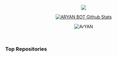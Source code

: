 <br><br>
<p align="center">
  <img src="https://github-readme-stats.vercel.app/api/top-langs/?username=ARYAN-BOT-404&langs_count=8&theme=react&bg_color=151515" />
</p>
<p align="center">
<a href="https://github.com/ARYAN-BOT-404"><img alt="ARYAN BOT Github Stats"
    src="https://github-readme-stats.vercel.app/api?username=ARYAN-BOT-404&show_icons=true&count_private=true&theme=react&bg_color=151515" /></a>
<p align="center"><img align="center" src="https://github-readme-streak-stats.herokuapp.com/?user=ARYAN-BOT-404&theme=black-ice"
    alt="ArYAN"/></p>

<br/>

### Top Repositories


<a href="https://github.com/ARYAN-BOT-404/A4YA9">
  <img align="center"username=ARYAN-BOT-404&repo=A4YA9&theme=algolia" />
</a>
